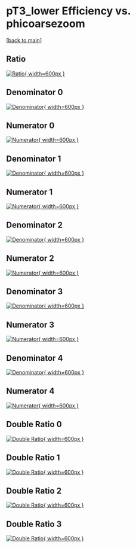 # pT3_lower Efficiency vs. phicoarsezoom

[[back to main](./)]



## Ratio

[![Ratio](../mtv/var/pT3_lower_xtr_211_-1_eff_phicoarsezoom.png){ width=600px }](../mtv/var/pT3_lower_xtr_211_-1_eff_phicoarsezoom.pdf)

## Denominator 0

[![Denominator](../mtv/den/pT3_lower_xtr_211_-1_eff_phicoarsezoom_den0.png){ width=600px }](../mtv/den/pT3_lower_xtr_211_-1_eff_phicoarsezoom_den0.pdf)

## Numerator 0

[![Numerator](../mtv/num/pT3_lower_xtr_211_-1_eff_phicoarsezoom_num0.png){ width=600px }](../mtv/num/pT3_lower_xtr_211_-1_eff_phicoarsezoom_num0.pdf)

## Denominator 1

[![Denominator](../mtv/den/pT3_lower_xtr_211_-1_eff_phicoarsezoom_den1.png){ width=600px }](../mtv/den/pT3_lower_xtr_211_-1_eff_phicoarsezoom_den1.pdf)

## Numerator 1

[![Numerator](../mtv/num/pT3_lower_xtr_211_-1_eff_phicoarsezoom_num1.png){ width=600px }](../mtv/num/pT3_lower_xtr_211_-1_eff_phicoarsezoom_num1.pdf)

## Denominator 2

[![Denominator](../mtv/den/pT3_lower_xtr_211_-1_eff_phicoarsezoom_den2.png){ width=600px }](../mtv/den/pT3_lower_xtr_211_-1_eff_phicoarsezoom_den2.pdf)

## Numerator 2

[![Numerator](../mtv/num/pT3_lower_xtr_211_-1_eff_phicoarsezoom_num2.png){ width=600px }](../mtv/num/pT3_lower_xtr_211_-1_eff_phicoarsezoom_num2.pdf)

## Denominator 3

[![Denominator](../mtv/den/pT3_lower_xtr_211_-1_eff_phicoarsezoom_den3.png){ width=600px }](../mtv/den/pT3_lower_xtr_211_-1_eff_phicoarsezoom_den3.pdf)

## Numerator 3

[![Numerator](../mtv/num/pT3_lower_xtr_211_-1_eff_phicoarsezoom_num3.png){ width=600px }](../mtv/num/pT3_lower_xtr_211_-1_eff_phicoarsezoom_num3.pdf)

## Denominator 4

[![Denominator](../mtv/den/pT3_lower_xtr_211_-1_eff_phicoarsezoom_den4.png){ width=600px }](../mtv/den/pT3_lower_xtr_211_-1_eff_phicoarsezoom_den4.pdf)

## Numerator 4

[![Numerator](../mtv/num/pT3_lower_xtr_211_-1_eff_phicoarsezoom_num4.png){ width=600px }](../mtv/num/pT3_lower_xtr_211_-1_eff_phicoarsezoom_num4.pdf)

## Double Ratio 0

[![Double Ratio](../mtv/ratio/pT3_lower_xtr_211_-1_eff_phicoarsezoom_ratio0.png){ width=600px }](../mtv/ratio/pT3_lower_xtr_211_-1_eff_phicoarsezoom_ratio0.pdf)

## Double Ratio 1

[![Double Ratio](../mtv/ratio/pT3_lower_xtr_211_-1_eff_phicoarsezoom_ratio1.png){ width=600px }](../mtv/ratio/pT3_lower_xtr_211_-1_eff_phicoarsezoom_ratio1.pdf)

## Double Ratio 2

[![Double Ratio](../mtv/ratio/pT3_lower_xtr_211_-1_eff_phicoarsezoom_ratio2.png){ width=600px }](../mtv/ratio/pT3_lower_xtr_211_-1_eff_phicoarsezoom_ratio2.pdf)

## Double Ratio 3

[![Double Ratio](../mtv/ratio/pT3_lower_xtr_211_-1_eff_phicoarsezoom_ratio3.png){ width=600px }](../mtv/ratio/pT3_lower_xtr_211_-1_eff_phicoarsezoom_ratio3.pdf)

